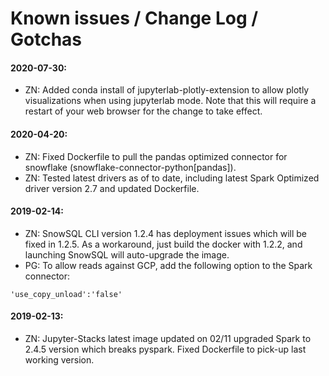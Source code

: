 # Known issues / Change Log / Gotchas

#### 2020-07-30:

- ZN: Added conda install of jupyterlab-plotly-extension to allow plotly visualizations when using jupyterlab mode. Note that this will require a restart of your web browser for the change to take effect.


#### 2020-04-20:

- ZN: Fixed Dockerfile to pull the pandas optimized connector for snowflake (snowflake-connector-python[pandas]).
- ZN: Tested latest drivers as of to date, including latest Spark Optimized driver version 2.7 and updated Dockerfile.

#### 2019-02-14:

- ZN: SnowSQL CLI version 1.2.4 has deployment issues which will be fixed in 1.2.5. As a workaround, just build the docker with 1.2.2, and launching SnowSQL will auto-upgrade the image.
- PG: To allow reads against GCP, add the following option to the Spark connector:
```
'use_copy_unload':'false'
```

#### 2019-02-13:

- ZN: Jupyter-Stacks latest image updated on 02/11 upgraded Spark to 2.4.5 version which breaks pyspark. Fixed Dockerfile to pick-up last working version.
